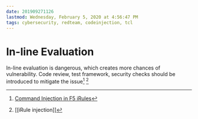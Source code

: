 ```yaml
---
date: 201909271126
lastmod: Wednesday, February 5, 2020 at 4:56:47 PM
tags: cybersecurity, redteam, codeinjection, tcl
---
```

# In-line Evaluation

In-line evaluation is dangerous, which creates more chances of vulnerability.
Code review, test framework, security checks should be introduced to mitigate the issue[^1] [^2]


[^1]: [Command Injection in F5 iRules](https://www.youtube.com/watch?v=xMdUKAal3wQ)
[^2]: [[iRule injection]]
